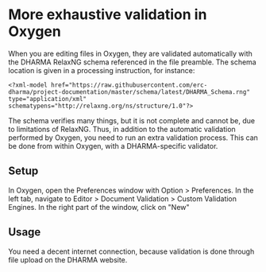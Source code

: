 # More exhaustive validation in Oxygen

When you are editing files in Oxygen, they are validated automatically with the
DHARMA RelaxNG schema referenced in the file preamble. The schema location is
given in a processing instruction, for instance:

	<?xml-model href="https://raw.githubusercontent.com/erc-dharma/project-documentation/master/schema/latest/DHARMA_Schema.rng" type="application/xml" schematypens="http://relaxng.org/ns/structure/1.0"?>

The schema verifies many things, but it is not complete and cannot be, due to
limitations of RelaxNG. Thus, in addition to the automatic validation performed
by Oxygen, you need to run an extra validation process. This can be done from
within Oxygen, with a DHARMA-specific validator.

## Setup

In Oxygen, open the Preferences window with Option > Preferences. In the left
tab, navigate to Editor > Document Validation > Custom Validation Engines.
In the right part of the window, click on "New"

## Usage

You need a decent internet connection, because validation is done through file
upload on the DHARMA website.
